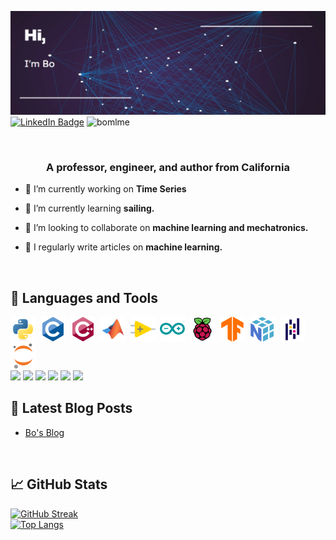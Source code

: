 [![Bo's GitHub Banner](./assets/banner.png)](https://github.com/bomlme)
[![LinkedIn Badge](https://img.shields.io/badge/LinkedIn-Profile-informational?style=flat&logo=linkedin&logoColor=white&color=0D76A8)](https://www.linkedin.com/in/boliu85/) 
<a id=key onclick="return func(0)"><img src="https://komarev.com/ghpvc/?username=bomlme&label=Profile%20views&color=0e75b6&style=flat" alt="bomlme" /> </a>

<br>

<h3 align="center">A professor, engineer, and author from California</h3>

- 🔭 I’m currently working on **Time Series**

- 🌱 I’m currently learning **sailing.**

- 👯 I’m looking to collaborate on **machine learning and mechatronics.**

- 📝 I regularly write articles on **machine learning.**

<br>

## 💼 Languages and Tools
<a id=key onclick="return func(0)"><img src="https://github.com/devicons/devicon/blob/master/icons/python/python-original.svg" title="Python" alt="Python " width="40" height="40"/></a>&nbsp;
<a id=key onclick="return func(0)"><img src="https://github.com/devicons/devicon/blob/master/icons/c/c-original.svg" title="C" alt="C " width="40" height="40"/></a>&nbsp;
<a id=key onclick="return func(0)"><img src="https://github.com/devicons/devicon/blob/master/icons/cplusplus/cplusplus-original.svg" title="C++" alt="C++ " width="40" height="40"/></a>&nbsp;
<a id=key onclick="return func(0)"><img src="https://github.com/devicons/devicon/blob/master/icons/matlab/matlab-original.svg" title="MATLAB" alt="MATLAB" width="40" height="40"/></a>&nbsp;
<a id=key onclick="return func(0)"><img src="https://github.com/devicons/devicon/blob/master/icons/labview/labview-original.svg" title="LabView" alt="LabView " width="40" height="40"/></a>&nbsp;
<a id=key onclick="return func(0)"><img src="https://github.com/devicons/devicon/blob/master/icons/arduino/arduino-original.svg" title="Arduino" alt="Arduino " width="40" height="40"/></a>&nbsp;
<a id=key onclick="return func(0)"><img src="https://github.com/devicons/devicon/blob/master/icons/raspberrypi/raspberrypi-original.svg" title="RaspberryPi" alt="RaspberryPi " width="40" height="40"/></a>&nbsp;
<a id=key onclick="return func(0)"><img src="https://github.com/devicons/devicon/blob/master/icons/tensorflow/tensorflow-original.svg" title="TensorFlow" alt="TensorFlow " width="40" height="40"/></a>&nbsp;
<a id=key onclick="return func(0)"><img src="https://github.com/devicons/devicon/blob/master/icons/numpy/numpy-original.svg" title="NumPy" alt="NumPy " width="40" height="40"/></a>&nbsp;
<a id=key onclick="return func(0)"><img src="https://github.com/devicons/devicon/blob/master/icons/pandas/pandas-original.svg" title="Pandas" alt="Pandas " width="40" height="40"/></a>&nbsp;
<a id=key onclick="return func(0)"><img src="https://github.com/devicons/devicon/blob/master/icons/jupyter/jupyter-original.svg" title="Jupyter" alt="Jupyter " width="40" height="40"/></a>&nbsp;
<br>
<a id=key onclick="return func(0)">![](https://img.shields.io/badge/Hardware-NI_DAQ-informational?style=flat&logo=NI_DAQ&logoColor=white&color=e6ff99)</a>
<a id=key onclick="return func(0)">![](https://img.shields.io/badge/Hardware-UR_Robotic_arm-informational?style=flat&logo=UR_Robotic_arm&logoColor=white&color=e6ff99)</a>
<a id=key onclick="return func(0)">![](https://img.shields.io/badge/Software-ScikitLearn-informational?style=flat&logo=ScikitLearn&logoColor=white&color=99e6ff)</a>
<a id=key onclick="return func(0)">![](https://img.shields.io/badge/Software-Solidworks-informational?style=flat&logo=Solidworks&logoColor=white&color=99e6ff)</a>
<a id=key onclick="return func(0)">![](https://img.shields.io/badge/Software-EAGLE-informational?style=flat&logo=EAGLE&logoColor=white&color=99e6ff)</a>
<a id=key onclick="return func(0)">![](https://img.shields.io/badge/Software-Plus+1-informational?style=flat&logo=Plus+1&logoColor=white&color=99e6ff)</a>


## 📝 Latest Blog Posts

<!-- BLOG-POST-LIST:START -->
- [Bo's Blog](https://liubo.org)
<!-- BLOG-POST-LIST:END -->
<br>


## &#x1f4c8; GitHub Stats
[![GitHub Streak](http://github-readme-streak-stats.herokuapp.com?user=bomlme&theme=dark&hide_border=true&date_format=M%20j%5B%2C%20Y%5D)](https://github.com/bomlme)
<br>
[![Top Langs](https://github-readme-stats.vercel.app/api/top-langs/?username=bomlme&layout=compact&theme=vision-friendly-dark)](https://github.com/bomlme)

<br>




